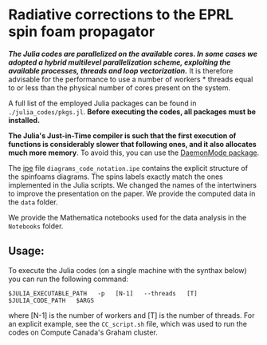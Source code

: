 # Radiative corrections to the EPRL spin foam propagator

**_The Julia codes are parallelized on the available cores. In some cases we adopted a hybrid multilevel parallelization scheme, exploiting the available processes, threads and loop vectorization._** It is therefore advisable for the performance to use a number of workers \* threads equal to or less than the physical number of cores present on the system.

A full list of the employed Julia packages can be found in `./julia_codes/pkgs.jl`. **Before executing the codes, all packages must be installed.**

**The Julia's Just-in-Time compiler is such that the first execution of functions is considerably slower that following ones, and it also allocates much more memory**. To avoid this, you can use the [DaemonMode package](https://github.com/dmolina/DaemonMode.jl).

The [ipe](https://ipe.otfried.org/) file `diagrams_code_notation.ipe` contains the explicit structure of the spinfoams diagrams. The spins labels exactly match the ones implemented in the Julia scripts. We changed the names of the intertwiners to improve the presentation on the paper. We provide the computed data in the `data` folder.

We provide the Mathematica notebooks used for the data analysis in the `Notebooks` folder.

## Usage:

To execute the Julia codes (on a single machine with the synthax below) you can run the following command:

```
$JULIA_EXECUTABLE_PATH   -p   [N-1]   --threads   [T]   $JULIA_CODE_PATH   $ARGS
```

where [N-1] is the number of workers and [T] is the number of threads. For an explicit example, see the `CC_script.sh` file, which was used to run the codes on Compute Canada's Graham cluster.
